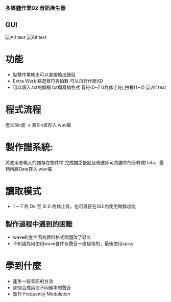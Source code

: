 ### 多媒體作業02 音訊產生器

## GUI
![Alt text](https://i.imgur.com/qw3yEco.jpg)
![Alt text](https://i.imgur.com/wg4HSZA.jpg)

# 功能
* 點擊作業輸出可以直接輸出題目
* Extra Work 點選音符與拍數 可以自行作歌XD
* 可以讀入.txt的譜檔
txt檔寫譜格式
音符(0~7 0為休止符),拍數(1~4)
![Alt text](https://i.imgur.com/29ACmId.jpg)

# 程式流程
產生Sin波 -> 將Sin波存入.wav檔


# 製作譜系統:
將使用者輸入的譜存在物件中,完成譜之後點及傳送即可將譜中的音轉成Data，最夠再將Data存入.wav檔

# 讀取模式
* 1 ~ 7 為 Do 至 Si 0 為休止符，也可直接在GUI內使用做譜功能


## 製作過程中遇到的困難
* wave的套件因為資料格式問題改了好久
* 不知道為何使用wave套件存聲音一直怪怪的，最後使用spicy

# 學到什麼
* 產生一段音訊的方法
* 如何合成兩段不同頻率的聲音
* 製作 Frequency Modulation
